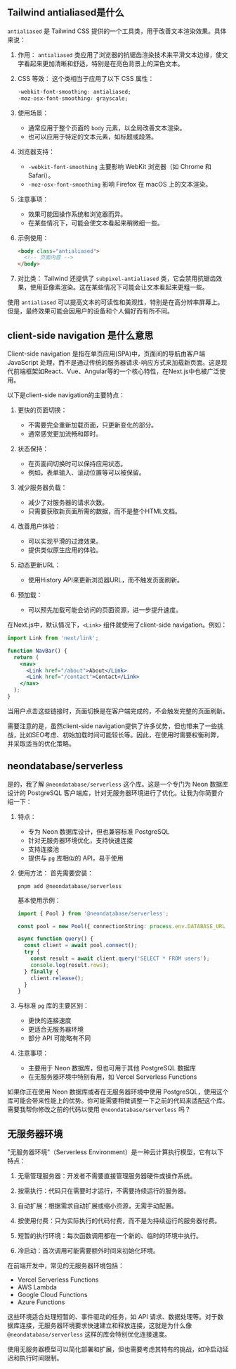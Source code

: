 ## Tailwind antialiased是什么

`antialiased` 是 Tailwind CSS 提供的一个工具类，用于改善文本渲染效果。具体来说：

1. 作用：
   `antialiased` 类应用了浏览器的抗锯齿渲染技术来平滑文本边缘，使文字看起来更加清晰和舒适，特别是在亮色背景上的深色文本。

2. CSS 等效：
   这个类相当于应用了以下 CSS 属性：

   ```css
   -webkit-font-smoothing: antialiased;
   -moz-osx-font-smoothing: grayscale;
   ```

3. 使用场景：

   - 通常应用于整个页面的 `body` 元素，以全局改善文本渲染。
   - 也可以应用于特定的文本元素，如标题或段落。

4. 浏览器支持：

   - `-webkit-font-smoothing` 主要影响 WebKit 浏览器（如 Chrome 和 Safari）。
   - `-moz-osx-font-smoothing` 影响 Firefox 在 macOS 上的文本渲染。

5. 注意事项：

   - 效果可能因操作系统和浏览器而异。
   - 在某些情况下，可能会使文本看起来稍微细一些。

6. 示例使用：

   ```html
   <body class="antialiased">
     <!-- 页面内容 -->
   </body>
   ```

7. 对比类：
   Tailwind 还提供了 `subpixel-antialiased` 类，它会禁用抗锯齿效果，使用亚像素渲染。这在某些情况下可能会让文本看起来更粗一些。

使用 `antialiased` 可以提高文本的可读性和美观性，特别是在高分辨率屏幕上。但是，最终效果可能会因用户的设备和个人偏好而有所不同。

## client-side navigation 是什么意思

Client-side navigation 是指在单页应用(SPA)中，页面间的导航由客户端 JavaScript 处理，而不是通过传统的服务器请求-响应方式来加载新页面。这是现代前端框架如React、Vue、Angular等的一个核心特性，在Next.js中也被广泛使用。

以下是client-side navigation的主要特点：

1. 更快的页面切换：

   - 不需要完全重新加载页面，只更新变化的部分。
   - 通常感觉更加流畅和即时。

2. 状态保持：

   - 在页面间切换时可以保持应用状态。
   - 例如，表单输入、滚动位置等可以被保留。

3. 减少服务器负载：

   - 减少了对服务器的请求次数。
   - 只需要获取新页面所需的数据，而不是整个HTML文档。

4. 改善用户体验：

   - 可以实现平滑的过渡效果。
   - 提供类似原生应用的体验。

5. 动态更新URL：

   - 使用History API来更新浏览器URL，而不触发页面刷新。

6. 预加载：
   - 可以预先加载可能会访问的页面资源，进一步提升速度。

在Next.js中，默认情况下，`<Link>` 组件就使用了client-side navigation。例如：

```jsx
import Link from 'next/link';

function NavBar() {
  return (
    <nav>
      <Link href="/about">About</Link>
      <Link href="/contact">Contact</Link>
    </nav>
  );
}
```

当用户点击这些链接时，页面切换是在客户端完成的，不会触发完整的页面刷新。

需要注意的是，虽然client-side navigation提供了许多优势，但也带来了一些挑战，比如SEO考虑、初始加载时间可能较长等。因此，在使用时需要权衡利弊，并采取适当的优化策略。

## neondatabase/serverless
是的，我了解 `@neondatabase/serverless` 这个库。这是一个专门为 Neon 数据库设计的 PostgreSQL 客户端库，针对无服务器环境进行了优化。让我为你简要介绍一下：

1. 特点：
   - 专为 Neon 数据库设计，但也兼容标准 PostgreSQL
   - 针对无服务器环境优化，支持快速连接
   - 支持连接池
   - 提供与 `pg` 库相似的 API，易于使用

2. 使用方法：
   首先需要安装：
   ```
   pnpm add @neondatabase/serverless
   ```

   基本使用示例：
   ```typescript
   import { Pool } from '@neondatabase/serverless';

   const pool = new Pool({ connectionString: process.env.DATABASE_URL });

   async function query() {
     const client = await pool.connect();
     try {
       const result = await client.query('SELECT * FROM users');
       console.log(result.rows);
     } finally {
       client.release();
     }
   }
   ```

3. 与标准 `pg` 库的主要区别：
   - 更快的连接速度
   - 更适合无服务器环境
   - 部分 API 可能略有不同

4. 注意事项：
   - 主要用于 Neon 数据库，但也可用于其他 PostgreSQL 数据库
   - 在无服务器环境中特别有用，如 Vercel Serverless Functions

如果你正在使用 Neon 数据库或者在无服务器环境中使用 PostgreSQL，使用这个库可能会带来性能上的优势。你可能需要稍微调整一下之前的代码来适配这个库。需要我帮你修改之前的代码以使用 `@neondatabase/serverless` 吗？

## 无服务器环境

"无服务器环境"（Serverless Environment）是一种云计算执行模型，它有以下特点：

1. 无需管理服务器：开发者不需要直接管理服务器硬件或操作系统。

2. 按需执行：代码只在需要时才运行，不需要持续运行的服务器。

3. 自动扩展：根据需求自动扩展或缩小资源，无需手动配置。

4. 按使用付费：只为实际执行的代码付费，而不是为持续运行的服务器付费。

5. 短暂的执行环境：每次函数调用都在一个新的、临时的环境中执行。

6. 冷启动：首次调用可能需要额外时间来初始化环境。

在前端开发中，常见的无服务器环境包括：

- Vercel Serverless Functions
- AWS Lambda
- Google Cloud Functions
- Azure Functions

这些环境适合处理短暂的、事件驱动的任务，如 API 请求、数据处理等。对于数据库连接，无服务器环境要求快速建立和释放连接，这就是为什么像 `@neondatabase/serverless` 这样的库会特别优化连接速度。

使用无服务器模型可以简化部署和扩展，但也需要考虑其特有的挑战，如冷启动延迟和执行时间限制。